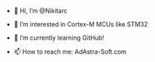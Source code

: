 - 👋 Hi, I’m @Nikitarc
- 👀 I’m interested in Cortex-M MCUs like STM32
- 🌱 I’m currently learning GitHub!

- 📫 How to reach me: AdAstra-Soft.com
<!---
Nikitarc/Nikitarc is a ✨ special ✨ repository because its `README.md` (this file) appears on your GitHub profile.
You can click the Preview link to take a look at your changes.
--->
